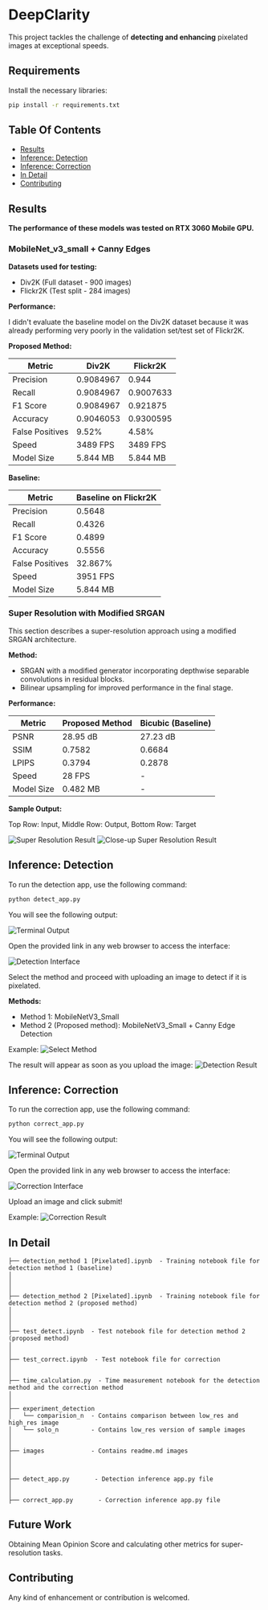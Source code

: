 # DeepClarity

This project tackles the challenge of **detecting and enhancing** pixelated images at exceptional speeds.

## Requirements

Install the necessary libraries:
```sh
pip install -r requirements.txt
```

## Table Of Contents
- [Results](#results)
- [Inference: Detection](#inference-detection)
- [Inference: Correction](#inference-correction)
- [In Detail](#in-detail)
- [Contributing](#contributing)

## Results

**The performance of these models was tested on RTX 3060 Mobile GPU.**

### MobileNet_v3_small + Canny Edges

**Datasets used for testing:**

- Div2K (Full dataset - 900 images)
- Flickr2K (Test split - 284 images)

**Performance:**

I didn't evaluate the baseline model on the Div2K dataset because it was already performing very poorly in the validation set/test set of Flickr2K.

**Proposed Method:**

| Metric           | Div2K         | Flickr2K       |
|------------------|---------------|----------------|
| Precision        | 0.9084967     | 0.944          |
| Recall           | 0.9084967     | 0.9007633      |
| F1 Score         | 0.9084967     | 0.921875       |
| Accuracy         | 0.9046053     | 0.9300595      |
| False Positives  | 9.52%         | 4.58%          |
| Speed            | 3489 FPS      | 3489 FPS       |
| Model Size       | 5.844 MB      | 5.844 MB       |

**Baseline:**

| Metric           | Baseline on Flickr2K  |
|------------------|-----------------------|
| Precision        | 0.5648                |
| Recall           | 0.4326                |
| F1 Score         | 0.4899                |
| Accuracy         | 0.5556                |
| False Positives  | 32.867%               |
| Speed            | 3951 FPS              |
| Model Size       | 5.844 MB              |

### Super Resolution with Modified SRGAN

This section describes a super-resolution approach using a modified SRGAN architecture.

**Method:**

- SRGAN with a modified generator incorporating depthwise separable convolutions in residual blocks.
- Bilinear upsampling for improved performance in the final stage.

**Performance:**

| Metric        | Proposed Method         | Bicubic (Baseline)      |
|---------------|-------------------------|-------------------------|
| PSNR          | 28.95 dB                | 27.23 dB                |
| SSIM          | 0.7582                  | 0.6684                  |
| LPIPS         | 0.3794                  | 0.2878                  |
| Speed         | 28 FPS                  | -                       |
| Model Size    | 0.482 MB                | -                       |

**Sample Output:**

Top Row: Input, Middle Row: Output, Bottom Row: Target

![Super Resolution Result](images/sr_result.png)
![Close-up Super Resolution Result](images/sr_closeup.png)

## Inference: Detection

To run the detection app, use the following command:
```sh
python detect_app.py
```

You will see the following output:

![Terminal Output](images/detect_terminal.png)

Open the provided link in any web browser to access the interface:

![Detection Interface](images/detect.png)

Select the method and proceed with uploading an image to detect if it is pixelated.

**Methods:**
- Method 1: MobileNetV3_Small
- Method 2 (Proposed method): MobileNetV3_Small + Canny Edge Detection

Example:
![Select Method](./images/detect_method_select.png)

The result will appear as soon as you upload the image:
![Detection Result](./images/detect_result.png)

## Inference: Correction 

To run the correction app, use the following command:
```sh
python correct_app.py
```

You will see the following output:

![Terminal Output](images/correct_terminal.png)

Open the provided link in any web browser to access the interface:

![Correction Interface](images/correct.png)

Upload an image and click submit!

Example:
![Correction Result](./images/correct_result.png)

## In Detail

```
├── detection_method 1 [Pixelated].ipynb  - Training notebook file for detection method 1 (baseline)
│ 
│ 
│ 
├── detection_method 2 [Pixelated].ipynb  - Training notebook file for detection method 2 (proposed method)
│    
│
│
├── test_detect.ipynb  - Test notebook file for detection method 2 (proposed method)
│
│
├── test_correct.ipynb  - Test notebook file for correction 
│
│
├── time_calculation.py  - Time measurement notebook for the detection method and the correction method
│ 
│
├── experiment_detection  
│   └── comparision_n  - Contains comparison between low_res and high_res image
│   └── solo_n         - Contains low_res version of sample images
│   
│
├── images             - Contains readme.md images
│  
│
│
├── detect_app.py       - Detection inference app.py file
│
│
├── correct_app.py       - Correction inference app.py file
```

## Future Work

Obtaining Mean Opinion Score and calculating other metrics for super-resolution tasks.

## Contributing

Any kind of enhancement or contribution is welcomed.
